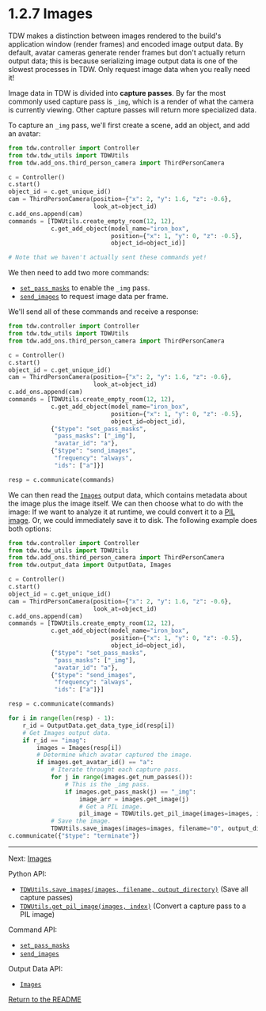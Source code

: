 # 1.2.7 Images

TDW makes a distinction between images rendered to the build's application window (render frames) and encoded image output data. By default, avatar cameras generate render frames but don't actually return output data; this is because serializing image output data is one of the slowest processes in TDW. Only request image data when you really need it!

Image data in TDW is divided into **capture passes**. By far the most commonly used capture pass is `_img`, which is a render of what the camera is currently viewing. Other capture passes will return more specialized data.

To capture an `_img` pass, we'll first create a scene, add an object, and add an avatar:

```python
from tdw.controller import Controller
from tdw.tdw_utils import TDWUtils
from tdw.add_ons.third_person_camera import ThirdPersonCamera

c = Controller()
c.start()
object_id = c.get_unique_id()
cam = ThirdPersonCamera(position={"x": 2, "y": 1.6, "z": -0.6},
                        look_at=object_id)
c.add_ons.append(cam)
commands = [TDWUtils.create_empty_room(12, 12),
            c.get_add_object(model_name="iron_box",
                             position={"x": 1, "y": 0, "z": -0.5},
                             object_id=object_id)]

# Note that we haven't actually sent these commands yet!
```

We then need to add two more commands:

- [`set_pass_masks`](../../api/command_api.md#set_pass_masks) to enable the `_img` pass.
- [`send_images`](../../api/command_api.md#send_images) to request image data per frame.

We'll send all of these commands and receive a response:

```python
from tdw.controller import Controller
from tdw.tdw_utils import TDWUtils
from tdw.add_ons.third_person_camera import ThirdPersonCamera

c = Controller()
c.start()
object_id = c.get_unique_id()
cam = ThirdPersonCamera(position={"x": 2, "y": 1.6, "z": -0.6},
                        look_at=object_id)
c.add_ons.append(cam)
commands = [TDWUtils.create_empty_room(12, 12),
            c.get_add_object(model_name="iron_box",
                             position={"x": 1, "y": 0, "z": -0.5},
                             object_id=object_id),
            {"$type": "set_pass_masks",
             "pass_masks": ["_img"],
             "avatar_id": "a"},
            {"$type": "send_images",
             "frequency": "always",
             "ids": ["a"]}]

resp = c.communicate(commands)
```

We can then read the [`Images`](../../api/output_data.md#Images) output data, which contains metadata about the image plus the image itself. We can then choose what to do with the image: If we want to analyze it at runtime, we could convert it to a [PIL image](https://pillow.readthedocs.io/en/stable/reference/Image.html). Or, we could immediately save it to disk. The following example does both options:

```python
from tdw.controller import Controller
from tdw.tdw_utils import TDWUtils
from tdw.add_ons.third_person_camera import ThirdPersonCamera
from tdw.output_data import OutputData, Images

c = Controller()
c.start()
object_id = c.get_unique_id()
cam = ThirdPersonCamera(position={"x": 2, "y": 1.6, "z": -0.6},
                        look_at=object_id)
c.add_ons.append(cam)
commands = [TDWUtils.create_empty_room(12, 12),
            c.get_add_object(model_name="iron_box",
                             position={"x": 1, "y": 0, "z": -0.5},
                             object_id=object_id),
            {"$type": "set_pass_masks",
             "pass_masks": ["_img"],
             "avatar_id": "a"},
            {"$type": "send_images",
             "frequency": "always",
             "ids": ["a"]}]

resp = c.communicate(commands)

for i in range(len(resp) - 1):
    r_id = OutputData.get_data_type_id(resp[i])
    # Get Images output data.
    if r_id == "imag":
        images = Images(resp[i])
        # Determine which avatar captured the image.
        if images.get_avatar_id() == "a":
            # Iterate throught each capture pass.
            for j in range(images.get_num_passes()):
                # This is the _img pass.
                if images.get_pass_mask(j) == "_img":
                    image_arr = images.get_image(j)
                    # Get a PIL image.
                    pil_image = TDWUtils.get_pil_image(images=images, index=j)
            # Save the image.
            TDWUtils.save_images(images=images, filename="0", output_directory="/tmp")
c.communicate({"$type": "terminate"})
```



***

Next: [Images](1.2.7_images.md)

Python API:

- [`TDWUtils.save_images(images, filename, output_directory)`](../../python/tdw_utils.md)  (Save all capture passes)
- [`TDWUtils.get_pil_image(images, index)`](../../python/tdw_utils.md)  (Convert a capture pass to a PIL image)

Command API:

- [`set_pass_masks`](../../api/command_api.md#set_pass_masks)
- [`send_images`](../../api/command_api.md#send_images)

Output Data API:

- [`Images`](../../api/output_data.md#Images) 

[Return to the README](../../README.md)